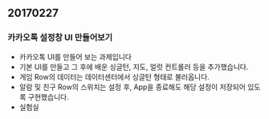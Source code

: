 ## 20170227

### 카카오톡 설정창 UI 만들어보기

- 카카오톡 UI를 만들어 보는 과제입니다
- 기본 UI를 만들고 그 후에 배운 싱글턴, 지도, 얼럿 컨트롤러 등을 추가했습니다.
- 게임 Row의 데이터는 데이터센터에서 싱글턴 형태로 불러옵니다.
- 알람 및 친구 Row의 스위치는 설정 후, App을 종료해도 해당 설정이 저장되어 있도록 구현했습니다.
- 실험실